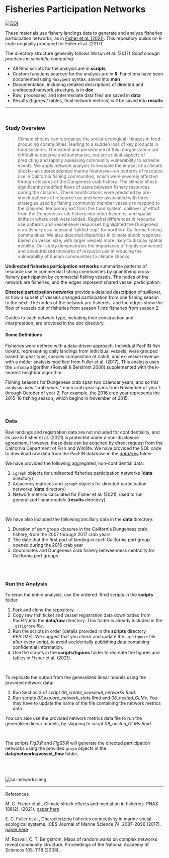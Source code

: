# Fisheries Participation Networks
[![DOI](https://zenodo.org/badge/DOI/10.5281/zenodo.4310398.svg)](https://doi.org/10.5281/zenodo.4310398)

These materials use fishery landings data to generate and analyze fisheries participation networks, as in [Fisher et al. (2021)](https://doi.org/10.1073/pnas.2014379117). This repository builds on R code originally produced for Fuller et al. (2017).


The directory structure generally follows Wilson et al. (2017) *Good enough practices in scientific computing*. 

- All Rmd scripts for the analysis are in **scripts**
- Custom functions sourced for the analysis are in **R**. Functions have been documented using `Roxygen2` syntax, saved into **man** 
- Documentation, including detailed descriptions of directed and undirected network structure, is in **doc**
- Raw, processed, and intermediate data files are saved in **data**
- Results (figures / tables, final network metrics) will be saved into  **results**

---

<br>

### Study Overview

> Climate shocks can reorganize the social-ecological linkages in food-producing communities, leading to a sudden loss of key products in food systems. The extent and persistence of this reorganization are difficult to observe and summarize, but are critical aspects of predicting and rapidly assessing community vulnerability to extreme events. We apply network analysis to evaluate the impact of a climate shock—an unprecedented marine heatwave—on patterns of resource use in California fishing communities, which were severely affected through closures of the Dungeness crab fishery. The climate shock significantly modified flows of users between fishery resources during the closures. These modifications were predicted by pre-shock patterns of resource use and were associated with three strategies used by fishing community member vessels to respond to the closures: temporary exit from the food system, spillover of effort from the Dungeness crab fishery into other fisheries, and spatial shifts in where crab were landed. Regional differences in resource use patterns and vessel-level responses highlighted the Dungeness crab fishery as a seasonal “gilded trap” for northern California fishing communities. We also detected disparities in climate shock response based on vessel size, with larger vessels more likely to display spatial mobility. Our study demonstrates the importance of highly connected and decentralized networks of resource use in reducing the vulnerability of human communities to climate shocks. 


**Undirected fisheries participation networks** summarize patterns of resource use in commercial fishing communities by quantifying cross-fishery participation by commercial fishing vessels. The nodes of the network are fisheries, and the edges represent shared vessel participation. 

**Directed participation networks** provide a detailed description of spillover, or how a subset of vessels changed participation from one fishing season to the next. The nodes of the network are fisheries, and the edges show the flow of vessels out of fisheries from season 1 into fisheries from season 2.

Guides to each network type, including their construction and interpretation, are provided in the *doc* directory.

#### Some Definitions

Fisheries were defined with a data-driven approach. Individual PacFIN fish tickets, representing daily landings from individual vessels, were grouped based on gear type, species composition of catch, and ex-vessel revenue with a métier analysis modified from Fuller et al. (2017).  This analysis uses the `infomap` algorithm (Rosvall & Berstrom 2008) supplemented with the k-nearest neighbor algorithm.

Fishing seasons for Dungeness crab span two calendar years, and so this analysis uses "crab years;" each crab year spans from November of year 1 through October of year 2. For example, the 2016 crab year represents the 2015-16 fishing season, which begins in November of 2015. 

<br>

### Data

Raw landings and registration data are not included for confidentiality, and its use in Fisher et al. (2021) is protected under a non-disclosure agreement. However, these data can be acquired by direct request from the California Department of Fish and Wildlife. We have provided the SQL code to download raw data from the PacFIN database in the [*data/raw*](https://github.com/mfisher5/ParticipationNetworks/tree/master/data/raw) folder.

We have provided the following aggregated, non-confidential data:
1. `igraph` objects for undirected fisheries participation networks (**data** directory)
2. Adjacency matrices and `igraph` objects for directed participation networks (**data** directory)
3. Network metrics calculated for Fisher et al. (2021), used to run generalized linear models (**results** directory)

<br>

We have also included the following ancillary data in the **data** directory:

1. Duration of port group closures in the California Dungeness crab fishery, from the 2007 through 2017 crab years
2. The date that the first port of landing in each California port group opened during the 2016 crab year
3. Coordinates and Dungeness crab fishery betweenness centrality for California port groups

<br>
<br>

### Run the Analysis

To rerun the entire analysis, use the ordered .Rmd scripts in the **scripts** folder.

1. Fork and clone the repository.
2. Copy raw fish ticket and vessel registration data downloaded from PacFIN into the **data/raw** directory. This folder is already included in the `.gitignore` file. 
3. Run the scripts in order (details provided in the **scripts** directory README). We suggest that you check and update the `.gitignore` file after every script, to avoid accidentally publishing data containing confidential information.
4. Use the scripts in the **scripts/figures** folder to recreate the figures and tables in Fisher et al. (2021).

<br>

To replicate the output from the generalized linear models using the provided network data:
1. Run Section 3 of script *06_create_seasonal_networks.Rmd*.
2. Run scripts *07_explore_network_stats.Rmd* and *08_nested_GLMs*. You may have to update the name of the file containing the network metrics data.

You can also use the provided network metrics data file to run the generalized linear models, by skipping to script *08_nested_GLMs.Rmd*.

<br>

The scripts *Fig3.R* and *FigS5.R* will generate the directed participation networks using the provided `graph` objects in the **data/networks/vessel_flow** folder.
<br>
<br>
<br>
<br>


![ca-networks-img](https://github.com/mfisher5/ParticipationNetworks/blob/master/results/figures/fig1/example_network.png?raw=true)

---

References

M. C. Fisher et al., Climate shock effects and mediation in fisheries. PNAS 188(2), (2021). [paper here](https://doi.org/10.1073/pnas.2014379117)

E. C. Fuller et al., Characterizing fisheries connectivity in marine social–ecological systems. ICES Journal of Marine Science 74, 2087-2096 (2017). [paper here](https://doi.org/10.1093/icesjms/fsx128)

M. Rosvall, C. T. Bergstrom, Maps of random walks on complex networks reveal community structure. Proceedings of the National Academy of Sciences 105, 1118 (2008).

